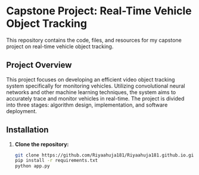 # Capstone Project: Real-Time Vehicle Object Tracking

This repository contains the code, files, and resources for my capstone project on real-time vehicle object tracking.

## Project Overview

This project focuses on developing an efficient video object tracking system specifically for monitoring vehicles. Utilizing convolutional neural networks and other machine learning techniques, the system aims to accurately trace and monitor vehicles in real-time. The project is divided into three stages: algorithm design, implementation, and software deployment.

## Installation

1. **Clone the repository:**
   ```bash
   git clone https://github.com/Riyaahuja181/Riyaahuja181.github.io.git
   pip install -r requirements.txt
   python app.py

